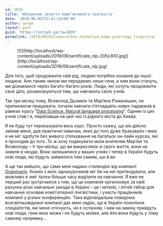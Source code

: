 ```yaml
---
id: 1839
title: 'Непорочне зачаття комп’ютерного лінгвіста'
date: '2019-06-02T23:41:15+00:00'
author: serge
layout: post
guid: 'https://sotnyk.ga/?p=1839'
permalink: /2019/06/02/neporochne-zachattya-komp-yuternogo-lingvista/
---
```


<div class="wp-block-image"><figure class="alignleft is-resized">[![](http://localhost/wp-content/uploads/2019/06/sertificate_nlp-205x300.jpg)](http://localhost/wp-content/uploads/2019/06/sertificate_nlp.jpg)</figure></div>Для того, щоб продовжити свій рід, людині потрібно кохання до іншої людини. Але таким чином ми передаємо лише гени, а ким вони стануть, ми дізнаємося через багато-багато років. Люди, які хочуть продовжити своє діло, розмножуються тим, що навчають своїх учнів.

Так три місяці тому, Всеволод Дьомкін та Мар’яна Романишин, не припиняючи працювати, почали навчати п’ятнадцять нових падаванів в рамках курсу “[Data Science. Natural language processing](https://prjctr.com.ua/natural-language-processing.html)”. Одним із цих учнів став і я, переїхавши на цей час із рідного міста до Києва.

Я не буду тут переказувати весь курс. Просто скажу, що він дійсно змінив мене, дав практичні навички, яких до того дуже бракувало і яких я не міг здобути без живого спілкування на багатьох он-лайн курсах, які я проходив до того. То ж хочу подякувати моїм вчителям Мар’яні та Всеволоду – ті три місяці, що ви викреслили зі свого життя, вони не зникли в нікуди. Вони залишилися у ваших учнях і тепер в Україні будуть нові люди, які будуть займатися тим самим, що й ви.

  
А ще так вийшло, що саме мені надано стипендію від компанії [Grammarly](https://www.grammarly.com/). Кожен з моїх однокурсників міг би на неї претендувати, але можливо я зміг трохи більше часу виділити на навчання. Я вже не перший раз зустрічаюся з тим, що ця компанія організовує за свій рахунок різні навчальні заходи в Україні – це і мітапи, і літній табор для навчання основам комп’ютерної лінгвістики, і участь працівників компанії у різних конференціях. Така відповідальна поведінка всесвітньовідомої компанії дає мені надію, що в Україні покоління спеціалістів, які мене оточують, не є останнім, і нам на заміну прийдуть нові люди, гени яких може і не будуть моїми, але йти вони будуть у тому самому напрямку…